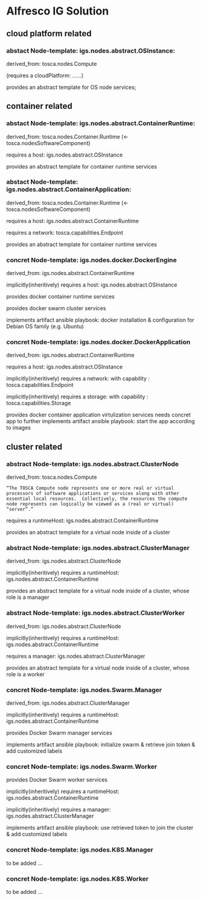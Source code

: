# Alfresco IG Solution

## cloud platform related 
<!-- 
## Node-template: Cloud Platform Service
has capability to create Node-Resources like (Compute, Network, Storage)
### Node-template: OpenStack Cloud Platform Service
has capability via API to create
1..* Compute.Node Ubuntu.Compute ( num cpu, mem, ip addr )
1..* Virtual.Network linked to Ubuntu.Compute artifact ubuntu image version 22.04
1..* Nfs.Volume attached to Ubuntu.Compute

(haven't done yet) -->
### abstact Node-template:   igs.nodes.abstract.OSInstance:
derived_from: tosca.nodes.Compute

(requires a cloudPlatform: ......)

provides an abstract template for OS node services;

## container related 
### abstact Node-template:   igs.nodes.abstract.ContainerRuntime:
derived_from: tosca.nodes.Container.Runtime (<-tosca.nodesSoftwareComponent)

requires a host: igs.nodes.abstract.OSInstance

provides an abstract template for container runtime services        

### abstact Node-template: igs.nodes.abstract.ContainerApplication:
derived_from: tosca.nodes.Container.Runtime (<-tosca.nodesSoftwareComponent)

requires a host: igs.nodes.abstract.ContainerRuntime

requires a network: tosca.capabilities.Endpoint

provides an abstract template for container runtime services  

### concret Node-template: igs.nodes.docker.DockerEngine
derived_from: igs.nodes.abstract.ContainerRuntime

implicitly(inheritively) requires a host: igs.nodes.abstract.OSInstance

provides docker container runtime services

provides docker swarm cluster services

implements artifact ansible playbook: docker installation & configuration for Debian OS family (e.g. Ubuntu)

### concret Node-template: igs.nodes.docker.DockerApplication
derived_from: igs.nodes.abstract.ContainerRuntime

requires a host: igs.nodes.abstract.OSInstance

implicitly(inheritively) requires a network: with capability : tosca.capabilities.Endpoint

implicitly(inheritively) requires a storage: with capability : tosca.capabilities.Storage

provides docker container application virtulization services
needs concret app to further implements artifact ansible playbook: start the app according to images

## cluster related
### abstract Node-template: igs.nodes.abstract.ClusterNode
derived_from: tosca.nodes.Compute  

`“The TOSCA Compute node represents one or more real or virtual processors of software applications or services along with other essential local resources.  Collectively, the resources the compute node represents can logically be viewed as a (real or virtual) “server”.”` 

requires a runtimeHost: igs.nodes.abstract.ContainerRuntime

provides an abstract template for a virtual node inside of a cluster  
### abstract Node-template: igs.nodes.abstract.ClusterManager
derived_from: igs.nodes.abstract.ClusterNode

implicitly(inheritively) requires a runtimeHost: igs.nodes.abstract.ContainerRuntime

provides an abstract template for a virtual node inside of a cluster, whose role is a manager
### abstract Node-template: igs.nodes.abstract.ClusterWorker
derived_from: igs.nodes.abstract.ClusterNode

implicitly(inheritively) requires a runtimeHost: igs.nodes.abstract.ContainerRuntime

requires a manager: igs.nodes.abstract.ClusterManager

provides an abstract template for a virtual node inside of a cluster, whose role is a worker
### concret Node-template: igs.nodes.Swarm.Manager
derived_from: igs.nodes.abstract.ClusterManager

implicitly(inheritively) requires a runtimeHost: igs.nodes.abstract.ContainerRuntime

provides Docker Swarm manager services

implements artifact ansible playbook: initialize swarm & retrieve join token & add customized labels
### concret Node-template: igs.nodes.Swarm.Worker
provides Docker Swarm worker services

implicitly(inheritively) requires a runtimeHost: igs.nodes.abstract.ContainerRuntime

implicitly(inheritively)  requires a manager: igs.nodes.abstract.ClusterManager

implements artifact ansible playbook: use retrieved token to join the cluster & add customized labels
### concret Node-template: igs.nodes.K8S.Manager
to be added ...
### concret Node-template: igs.nodes.K8S.Worker
to be added ...